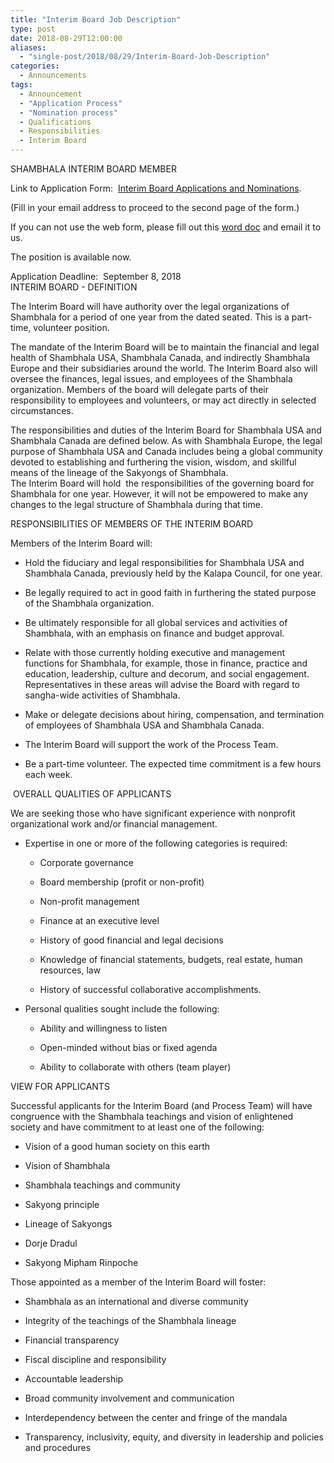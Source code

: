 ```yaml
---
title: "Interim Board Job Description"
type: post
date: 2018-08-29T12:00:00
aliases:
  - "single-post/2018/08/29/Interim-Board-Job-Description"
categories:
  - Announcements
tags:
  - Announcement
  - "Application Process"
  - "Nomination process"
  - Qualifications
  - Responsibilities
  - Interim Board
---
```


SHAMBHALA INTERIM BOARD MEMBER

Link to Application Form:  [Interim Board Applications and Nominations](https://goo.gl/forms/H3qOZxjxOgdu96kg2).

(Fill in your email address to proceed to the second page of the form.)

If you can not use the web form, please fill out this [word doc](https://docs.wixstatic.com/ugd/48290d_7779d458f3ec49a386be483e9c7ce19f.docx?dn=NOMINATION%20AND%20APPLICATION%20FORM%20FOR%20INTE) and email it to us.

The position is available now.

Application Deadline:  September 8, 2018\
INTERIM BOARD - DEFINITION

The Interim Board will have authority over the legal organizations of Shambhala for a period of one year from the dated seated. This is a part-time, volunteer position.

The mandate of the Interim Board will be to maintain the financial and legal health of Shambhala USA, Shambhala Canada, and indirectly Shambhala Europe and their subsidiaries around the world. The Interim Board also will oversee the finances, legal issues, and employees of the Shambhala organization. Members of the board will delegate parts of their responsibility to employees and volunteers, or may act directly in selected circumstances.

The responsibilities and duties of the Interim Board for Shambhala USA and Shambhala Canada are defined below. As with Shambhala Europe, the legal purpose of Shambhala USA and Canada includes being a global community devoted to establishing and furthering the vision, wisdom, and skillful means of the lineage of the Sakyongs of Shambhala.\
The Interim Board will hold  the responsibilities of the governing board for Shambhala for one year. However, it will not be empowered to make any changes to the legal structure of Shambhala during that time.   

RESPONSIBILITIES OF MEMBERS OF THE INTERIM BOARD

Members of the Interim Board will:

-   Hold the fiduciary and legal responsibilities for Shambhala USA and Shambhala Canada, previously held by the Kalapa Council, for one year.

-   Be legally required to act in good faith in furthering the stated purpose of the Shambhala organization.

-   Be ultimately responsible for all global services and activities of Shambhala, with an emphasis on finance and budget approval.

-   Relate with those currently holding executive and management functions for Shambhala, for example, those in finance, practice and education, leadership, culture and decorum, and social engagement. Representatives in these areas will advise the Board with regard to sangha-wide activities of Shambhala.

-   Make or delegate decisions about hiring, compensation, and termination of employees of Shambhala USA and Shambhala Canada.

-   The Interim Board will support the work of the Process Team.

-   Be a part-time volunteer. The expected time commitment is a few hours each week.   

 OVERALL QUALITIES OF APPLICANTS

We are seeking those who have significant experience with nonprofit organizational work and/or financial management.

-   Expertise in one or more of the following categories is required:

    -   Corporate governance

    -   Board membership (profit or non-profit)

    -   Non-profit management

    -   Finance at an executive level

    -   History of good financial and legal decisions

    -   Knowledge of financial statements, budgets, real estate, human resources, law

    -   History of successful collaborative accomplishments. 

-   Personal qualities sought include the following:

    -   Ability and willingness to listen

    -   Open-minded without bias or fixed agenda

    -   Ability to collaborate with others (team player)

VIEW FOR APPLICANTS 

Successful applicants for the Interim Board (and Process Team) will have congruence with the Shambhala teachings and vision of enlightened society and have commitment to at least one of the following:

-   Vision of a good human society on this earth

-   Vision of Shambhala

-   Shambhala teachings and community

-   Sakyong principle

-   Lineage of Sakyongs

-   Dorje Dradul

-   Sakyong Mipham Rinpoche

Those appointed as a member of the Interim Board will foster:

-   Shambhala as an international and diverse community

-   Integrity of the teachings of the Shambhala lineage

-   Financial transparency

-   Fiscal discipline and responsibility

-   Accountable leadership

-   Broad community involvement and communication

-   Interdependency between the center and fringe of the mandala

-   Transparency, inclusivity, equity, and diversity in leadership and policies and procedures
